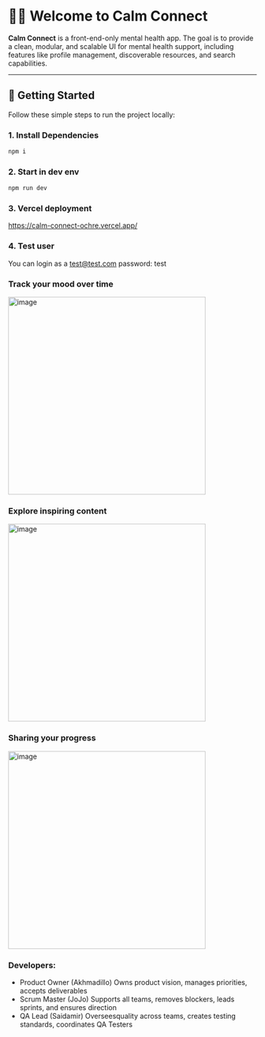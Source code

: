 # 🧘‍♀️ Welcome to Calm Connect

**Calm Connect** is a front-end-only mental health app. The goal is to provide a clean, modular, and scalable UI for mental health support, including features like profile management, discoverable resources, and search capabilities.

---

## 🚀 Getting Started

Follow these simple steps to run the project locally:

### 1. Install Dependencies

```bash
npm i

```

### 2. Start in dev env

```bash
npm run dev
```

### 3. Vercel deployment

https://calm-connect-ochre.vercel.app/

### 4. Test user

You can login as a test@test.com
password: test

### Track your mood over time

<img width="400" height="400" alt="image" src="https://github.com/user-attachments/assets/7345611d-082b-474f-afaa-d9a495625490" />

### Explore inspiring content

<img width="400" height="400" alt="image" src="https://github.com/user-attachments/assets/d56958ee-c115-4489-bf27-0d0c79570ec2" />

### Sharing your progress

<img width="400" height="400" alt="image" src="https://github.com/user-attachments/assets/4baa056a-053c-463e-8f56-a632bd536802" />

### Developers:

- Product Owner (Akhmadillo) Owns product vision, manages priorities, accepts deliverables
- Scrum Master (JoJo) Supports all teams, removes blockers, leads sprints, and ensures direction
- QA Lead (Saidamir) Overseesquality across teams, creates testing standards, coordinates QA Testers



